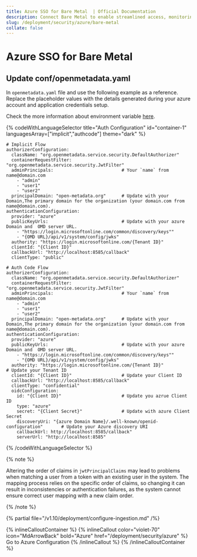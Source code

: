 ```yaml
---
title: Azure SSO for Bare Metal  | Official Documentation
description: Connect Bare Metal to enable streamlined access, monitoring, or search of enterprise data using secure and scalable integrations.
slug: /deployment/security/azure/bare-metal
collate: false
---
```


# Azure SSO for Bare Metal


## Update conf/openmetadata.yaml

In `openmetadata.yaml` file and use the following example as a reference. Replace the placeholder values with the details generated during your azure account and application credentials setup.

Check the more information about environment variable [here](/deployment/security/configuration-parameters).


{% codeWithLanguageSelector title="Auth Configuration" id="container-1" languagesArray=["implicit","authcode"] theme="dark" %}

```implicit
# Implicit Flow
authorizerConfiguration:
  className: "org.openmetadata.service.security.DefaultAuthorizer"
  containerRequestFilter: "org.openmetadata.service.security.JwtFilter"
  adminPrincipals:                          # Your `name` from name@domain.com
    - "admin"
    - "user1"
    - "user2"
  principalDomain: "open-metadata.org"      # Update with your Domain,The primary domain for the organization (your domain.com from name@domain.com).
authenticationConfiguration:
  provider: "azure" 
  publicKeyUrls:                            # Update with your azure Domain and  OMD server URL.
    - "https://login.microsoftonline.com/common/discovery/keys""
    - "{OMD URL}/api/v1/system/config/jwks"                    
  authority: "https://login.microsoftonline.com/{Tenant ID}"
  clientId: "{Client ID}"
  callbackUrl: "http://localhost:8585/callback"
  clientType: "public"
```

```authcode
# Auth Code Flow 
authorizerConfiguration:
  className: "org.openmetadata.service.security.DefaultAuthorizer"
  containerRequestFilter: "org.openmetadata.service.security.JwtFilter"
  adminPrincipals:                          # Your `name` from name@domain.com
    - "admin"
    - "user1"
    - "user2"
  principalDomain: "open-metadata.org"      # Update with your Domain,The primary domain for the organization (your domain.com from name@domain.com).
authenticationConfiguration:
  provider: "azure" 
  publicKeyUrls:                            # Update with your azure Domain and  OMD server URL.
    - "https://login.microsoftonline.com/common/discovery/keys""
    - "{OMD URL}/api/v1/system/config/jwks"   
  authority: "https://login.microsoftonline.com/{Tenant ID}"                   # Update your Tenant ID
  clientId: "{Client ID}"                   # Update your Client ID
  callbackUrl: "http://localhost:8585/callback"
  clientType: "confidential"
  oidcConfiguration:
    id: "{Client ID}"                       # Update you azrue Client ID
    type: "azure"     
    secret: "{Client Secret}"               # Update with azure Client Secret
    discoveryUri: "{azure Domain Name}/.well-known/openid-configuration"       # Update your Azure discovery URI
    callbackUrl: http://localhost:8585/callback"
    serverUrl: "http://localhost:8585"

```
{% /codeWithLanguageSelector %}

{% note %}

Altering the order of claims in `jwtPrincipalClaims` may lead to problems when matching a user from a token with an existing user in the system. The mapping process relies on the specific order of claims, so changing it can result in inconsistencies or authentication failures, as the system cannot ensure correct user mapping with a new claim order.

{% /note %}


{% partial file="/v1.10/deployment/configure-ingestion.md" /%}


{% inlineCalloutContainer %}
  {% inlineCallout
    color="violet-70"
    icon="MdArrowBack"
    bold="Azure"
    href="/deployment/security/azure" %}
    Go to Azure Configuration
  {% /inlineCallout %}
{% /inlineCalloutContainer %}

